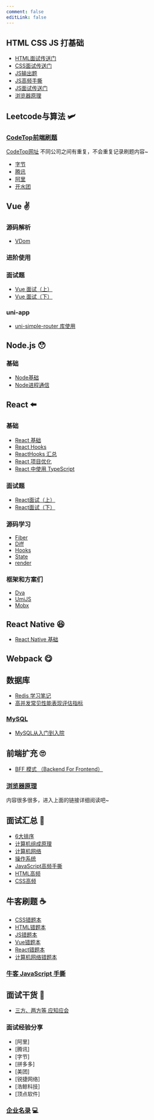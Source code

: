```yaml
---
comment: false
editLink: false
---
```


## HTML CSS JS 打基础

- [HTML面试传送门](/HTML/HTML.html)
- [CSS面试传送门](/CSS/interview/CSS.html)
- [JS输出题](/JavaScript/interview/output.html)
- [JS高频手撕](/JavaScript/interview/writing.html)
- [JS面试传送门](/JavaScript/interview/)
- [浏览器原理](/browser-working/interview/)

## Leetcode与算法 :small_airplane:

### [CodeTop前端刷题](/codeTop/ks.html)

[CodeTop网址](https://codetop.cc/home) 不同公司之间有重复，不会重复记录刷题内容~

- [字节](/leetcode/codeTop/byteDance.html)
- [腾讯](/leetcode/codeTop/Tencent.html)
- [阿里](/leetcode/codeTop/Tencent.html)
- [开水团](/leetcode/codeTop/meituan.html)

## Vue :v:

### 源码解析

- [VDom]()

### 进阶使用

### 面试题

- [Vue 面试（上）](/Vue/interview/part1)
- [Vue 面试（下）](/Vue/interview/part2)

### uni-app

- [uni-simple-router 库使用](/Vue/uni-app/uni-simple-router)

## Node.js :hushed:

### 基础

- [Node基础](/Node/01.html)
- [Node进程通信](/Node/Node.html)

## React :arrow_left:

### 基础
- [React 基础](/React/basic.html)
- [React Hooks](/React/Hooks/basic.html)
- [ReactHooks 汇总](/React/Hooks)
- [React 项目优化](/React/project)
- [React 中使用 TypeScript](/React/TSuse)

### 面试题
- [React面试（上）](/React/interview/part1.html)
- [React面试（下）](/React/interview/part2.html)

### 源码学习

- [Fiber]()
- [Diff]()
- [Hooks]()
- [State]()
- [render]()


### 框架和方案们

- [Dva](/React/dva)
- [UmiJS](/React/umi)
- [Mobx](/React/Mobx)

## React Native :satisfied:

- [React Native 基础](/React/RN/ReactNative)

## Webpack :yum:



## 数据库

- [Redis 学习笔记](/DB/Redis.html)
- [高并发常见性能表现评估指标](/DB/perform.html)

### [MySQL](/DB/MySQL/index.html)

- [MySQL从入门到入院](/DB/MySQL.html)

## 前端扩充 :roll_eyes:

- [BFF 模式 （Backend For Frontend）](/front-end/BFF.html)

### [浏览器原理](/browser-working/L1.html)
内容很多很多，进入上面的链接详细阅读吧~

## 面试汇总 :baby_bottle:

- [6大排序](/interview/6sort.html)
- [计算机组成原理](/interview/CO.html)
- [计算机网络](/interview/JavaScript.html)
- [操作系统](/interview/OS.html)
- [JavaScript高频手撕](/interview/JavaScript.html)
- [HTML高频](/interview/HTML.html)
- [CSS高频](/interview/CSS.html)

## 牛客刷题 :coffee:
- [CSS错题本](/nowcoder/wrongTopic/CSS)
- [HTML错题本](/nowcoder/wrongTopic/HTML)
- [JS错题本](/nowcoder/wrongTopic/JavaScript)
- [Vue错题本](/nowcoder/wrongTopic/Vue)
- [React错题本](/nowcoder/wrongTopic/React)
- [计算机网络错题本](/nowcoder/wrongTopic/network)

### [牛客 JavaScript 手撕](/nowcoder/10.html)

## 面试干货 :school:
- [三方、两方等 应知应会](/campusRec/need.html)

### 面试经验分享
- [阿里]
- [腾讯]
- [字节]
- [拼多多]
- [美团]
- [锐捷网络]
- [浩鲸科技]
- [顶点软件]

### [企业名录](/campusRec/company.html) :computer:

